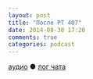 ```yaml
---
layout: post
title: "После РT 407"
date: 2014-08-30 17:20
comments: true
categories: podcast
---
```

[аудио](http://cdn.radio-t.com/rt407post.mp3) ● [лог чата](http://chat.radio-t.com/logs/radio-t-407.html) <audio src="http://cdn.radio-t.com/rt407post.mp3" preload="none">
